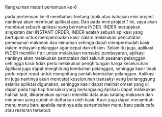 Rangkuman materi pertemuan ke-6

pada pertemuan ke-6 membahas tentang topik atau bahasan mini project nantinya akan membuat aplikasi apa. Dan pada mini project 1 ini, saya akan membuat sebuah aplikasi yang bernama INDER. INDER merupakan singkatan dari INSTANT ORDER, INDER adalah sebuah aplikasi yang bertujuan untuk mempermudah kasir dalam melakukan pencatatan pemesanan makanan dan minuman sehinga dapat mempermudah kasir dalam melayani pelanggar agar cepat dan efisien. Selain itu juga, aplikasi INDER memiliki fitur untuk melakukan transaksi pembayaran, aplikasi nantinya akan melakukan pentotalan dari seluruh pesanan pelanggan sehingga kasir tidak perlu melakukan penghitungan harga keseluruhan. Aplikasi juga dapat menghitung kembalian pelanggan, sehingga kasir tidak perlu repot repot untuk menghitung jumlah kembalian pelanggan. Aplikasi ini juga nantinya akan mencatat keseluruhan transaksi yang berlanggsung selama aplikasi digunakan, sehingga kasir dapat melihat omset yang di dapat pada tiap tiap transaksi yang berlangsung.Aplikasi dapat melakukan hal hal tadi, dikarenakan aplikasi memiliki data atau katalog makanan dan minuman yang sudah di daftarkan oleh kasir. Kasir juga dapat menambah menu menu baru apabila nantinya ada penambahan menu baru pada cafe atau restoran tersebut.
